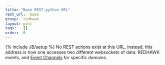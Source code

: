 ```yaml
---
title: "Base REST-python URL"
rest_url:  base
group:  redhawk
layout: post
tags:   []
order:  0
---
```

{% include JB/setup %}
No REST actions exist at this URL.  Instead, this address is how one accesses two different websockets of data: REDHAWK events, and [Event Channels](/api/eventchannels.html) for specific domains.
